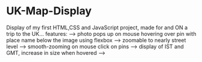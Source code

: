 # UK-Map-Display
Display of my first HTML,CSS and JavaScript project, made for and ON a trip to the UK...
features: 
--> photo pops up on mouse hovering over pin with place name below the image using flexbox 
--> zoomable to nearly street level
--> smooth-zooming on mouse click on pins
--> display of IST and GMT, increase in size when hovered
--> 
